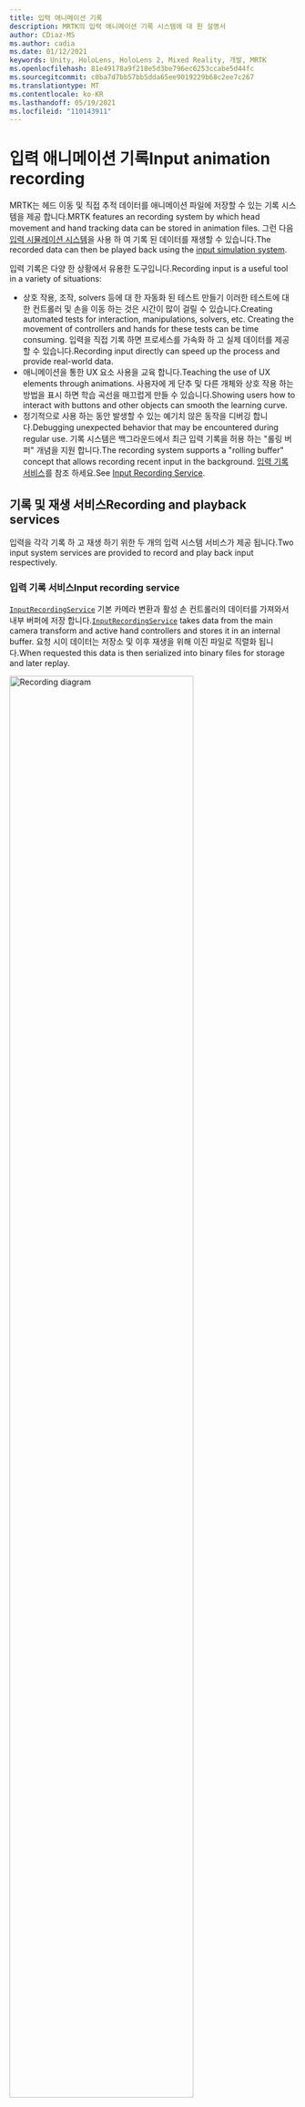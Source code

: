 ```yaml
---
title: 입력 애니메이션 기록
description: MRTK의 입력 애니메이션 기록 시스템에 대 한 설명서
author: CDiaz-MS
ms.author: cadia
ms.date: 01/12/2021
keywords: Unity, HoloLens, HoloLens 2, Mixed Reality, 개발, MRTK
ms.openlocfilehash: 81e49178a9f218e5d3be796ec6253ccabe5d44fc
ms.sourcegitcommit: c0ba7d7bb57bb5dda65ee9019229b68c2ee7c267
ms.translationtype: MT
ms.contentlocale: ko-KR
ms.lasthandoff: 05/19/2021
ms.locfileid: "110143911"
---
```

# <a name="input-animation-recording"></a><span data-ttu-id="09242-104">입력 애니메이션 기록</span><span class="sxs-lookup"><span data-stu-id="09242-104">Input animation recording</span></span>

<span data-ttu-id="09242-105">MRTK는 헤드 이동 및 직접 추적 데이터를 애니메이션 파일에 저장할 수 있는 기록 시스템을 제공 합니다.</span><span class="sxs-lookup"><span data-stu-id="09242-105">MRTK features an recording system by which head movement and hand tracking data can be stored in animation files.</span></span> <span data-ttu-id="09242-106">그런 다음 [입력 시뮬레이션 시스템](input-simulation-service.md)을 사용 하 여 기록 된 데이터를 재생할 수 있습니다.</span><span class="sxs-lookup"><span data-stu-id="09242-106">The recorded data can then be played back using the [input simulation system](input-simulation-service.md).</span></span>

<span data-ttu-id="09242-107">입력 기록은 다양 한 상황에서 유용한 도구입니다.</span><span class="sxs-lookup"><span data-stu-id="09242-107">Recording input is a useful tool in a variety of situations:</span></span>

* <span data-ttu-id="09242-108">상호 작용, 조작, solvers 등에 대 한 자동화 된 테스트 만들기 이러한 테스트에 대 한 컨트롤러 및 손을 이동 하는 것은 시간이 많이 걸릴 수 있습니다.</span><span class="sxs-lookup"><span data-stu-id="09242-108">Creating automated tests for interaction, manipulations, solvers, etc. Creating the movement of controllers and hands for these tests can be time consuming.</span></span> <span data-ttu-id="09242-109">입력을 직접 기록 하면 프로세스를 가속화 하 고 실제 데이터를 제공할 수 있습니다.</span><span class="sxs-lookup"><span data-stu-id="09242-109">Recording input directly can speed up the process and provide real-world data.</span></span>
* <span data-ttu-id="09242-110">애니메이션을 통한 UX 요소 사용을 교육 합니다.</span><span class="sxs-lookup"><span data-stu-id="09242-110">Teaching the use of UX elements through animations.</span></span>
  <span data-ttu-id="09242-111">사용자에 게 단추 및 다른 개체와 상호 작용 하는 방법을 표시 하면 학습 곡선을 매끄럽게 만들 수 있습니다.</span><span class="sxs-lookup"><span data-stu-id="09242-111">Showing users how to interact with buttons and other objects can smooth the learning curve.</span></span>
* <span data-ttu-id="09242-112">정기적으로 사용 하는 동안 발생할 수 있는 예기치 않은 동작을 디버깅 합니다.</span><span class="sxs-lookup"><span data-stu-id="09242-112">Debugging unexpected behavior that may be encountered during regular use.</span></span>
  <span data-ttu-id="09242-113">기록 시스템은 백그라운드에서 최근 입력 기록을 허용 하는 "롤링 버퍼" 개념을 지원 합니다.</span><span class="sxs-lookup"><span data-stu-id="09242-113">The recording system supports a "rolling buffer" concept that allows recording recent input in the background.</span></span>
  <span data-ttu-id="09242-114">[입력 기록 서비스](#input-recording-service)를 참조 하세요.</span><span class="sxs-lookup"><span data-stu-id="09242-114">See [Input Recording Service](#input-recording-service).</span></span>

## <a name="recording-and-playback-services"></a><span data-ttu-id="09242-115">기록 및 재생 서비스</span><span class="sxs-lookup"><span data-stu-id="09242-115">Recording and playback services</span></span>

<span data-ttu-id="09242-116">입력을 각각 기록 하 고 재생 하기 위한 두 개의 입력 시스템 서비스가 제공 됩니다.</span><span class="sxs-lookup"><span data-stu-id="09242-116">Two input system services are provided to record and play back input respectively.</span></span>

### <a name="input-recording-service"></a><span data-ttu-id="09242-117">입력 기록 서비스</span><span class="sxs-lookup"><span data-stu-id="09242-117">Input recording service</span></span>

<span data-ttu-id="09242-118">[`InputRecordingService`](xref:Microsoft.MixedReality.Toolkit.Input.InputRecordingService) 기본 카메라 변환과 활성 손 컨트롤러의 데이터를 가져와서 내부 버퍼에 저장 합니다.</span><span class="sxs-lookup"><span data-stu-id="09242-118">[`InputRecordingService`](xref:Microsoft.MixedReality.Toolkit.Input.InputRecordingService) takes data from the main camera transform and active hand controllers and stores it in an internal buffer.</span></span> <span data-ttu-id="09242-119">요청 시이 데이터는 저장소 및 이후 재생을 위해 이진 파일로 직렬화 됩니다.</span><span class="sxs-lookup"><span data-stu-id="09242-119">When requested this data is then serialized into binary files for storage and later replay.</span></span>

<a target="_blank" href="../images/input-simulation/MRTK_InputAnimation_RecordingDiagram.png">
  <img src="../images/input-simulation/MRTK_InputAnimation_RecordingDiagram.png" title="입력 애니메이션 기록" width="80%" alt="Recording diagram" class="center" />
</a>

<span data-ttu-id="09242-121">입력 기록을 시작 하려면 함수를 호출 [`StartRecording`](xref:Microsoft.MixedReality.Toolkit.Input.IMixedRealityInputRecordingService.StartRecording) 합니다.</span><span class="sxs-lookup"><span data-stu-id="09242-121">To start recording input call the [`StartRecording`](xref:Microsoft.MixedReality.Toolkit.Input.IMixedRealityInputRecordingService.StartRecording) function.</span></span> <span data-ttu-id="09242-122">[`StopRecording`](xref:Microsoft.MixedReality.Toolkit.Input.IMixedRealityInputRecordingService.StopRecording) 기록을 일시 중지 하 고, 지금까지 기록한 데이터는 삭제 하지 않습니다 [`DiscardRecordedInput`](xref:Microsoft.MixedReality.Toolkit.Input.IMixedRealityInputRecordingService.DiscardRecordedInput) . 필요한 경우를 사용 하 여이 작업을 수행 합니다.</span><span class="sxs-lookup"><span data-stu-id="09242-122">[`StopRecording`](xref:Microsoft.MixedReality.Toolkit.Input.IMixedRealityInputRecordingService.StopRecording) will pause recording (but not discard the data recorded so far, use [`DiscardRecordedInput`](xref:Microsoft.MixedReality.Toolkit.Input.IMixedRealityInputRecordingService.DiscardRecordedInput) to do this if needed).</span></span>

<span data-ttu-id="09242-123">기본적으로 기록 버퍼의 크기는 30초로 제한됩니다.</span><span class="sxs-lookup"><span data-stu-id="09242-123">By default the size of the recording buffer is limited to 30 seconds.</span></span> <span data-ttu-id="09242-124">이렇게 하면 기록 서비스가 너무 많은 데이터를 누적하지 않고 백그라운드에서 기록을 유지한 다음 필요한 경우 마지막 30초를 저장할 수 있습니다.</span><span class="sxs-lookup"><span data-stu-id="09242-124">This allows the recording service to keep recording in the background without accumulating too much data, and then save the last 30 seconds when required.</span></span> <span data-ttu-id="09242-125">시간 간격을 사용 하 여 변경할 수 [`RecordingBufferTimeLimit`](xref:Microsoft.MixedReality.Toolkit.Input.IMixedRealityInputRecordingService.RecordingBufferTimeLimit) 있습니다는 속성 또는 기록을 사용 하 여 제한 되지 않을 수 있습니다는 [`UseBufferTimeLimit`](xref:Microsoft.MixedReality.Toolkit.Input.IMixedRealityInputRecordingService.UseBufferTimeLimit) 옵션입니다.</span><span class="sxs-lookup"><span data-stu-id="09242-125">The time interval can be changed using the [`RecordingBufferTimeLimit`](xref:Microsoft.MixedReality.Toolkit.Input.IMixedRealityInputRecordingService.RecordingBufferTimeLimit) property, or recording can be unlimited using the [`UseBufferTimeLimit`](xref:Microsoft.MixedReality.Toolkit.Input.IMixedRealityInputRecordingService.UseBufferTimeLimit) option.</span></span>

<span data-ttu-id="09242-126">기록 버퍼의 데이터는 [SaveInputAnimation](xref:Microsoft.MixedReality.Toolkit.Input.IMixedRealityInputRecordingService.SaveInputAnimation*) 함수를 사용하여 이진 파일에 저장할 수 있습니다.</span><span class="sxs-lookup"><span data-stu-id="09242-126">The data in the recording buffer can be saved in a binary file using the [SaveInputAnimation](xref:Microsoft.MixedReality.Toolkit.Input.IMixedRealityInputRecordingService.SaveInputAnimation*) function.</span></span>

<span data-ttu-id="09242-127">이진 파일 형식에 대한 자세한 내용은 입력 애니메이션 파일 형식 사양 을 [참조하세요.](input-animation-file-format.md)</span><span class="sxs-lookup"><span data-stu-id="09242-127">For details on the binary file format see [Input Animation File Format Specification](input-animation-file-format.md).</span></span>

### <a name="input-playback-service"></a><span data-ttu-id="09242-128">입력 재생 서비스</span><span class="sxs-lookup"><span data-stu-id="09242-128">Input playback service</span></span>

<span data-ttu-id="09242-129">[`InputPlaybackService`](xref:Microsoft.MixedReality.Toolkit.Input.InputPlaybackService) 는 입력 애니메이션 데이터가 있는 이진 파일을 읽은 다음 [InputSimulationService를](xref:Microsoft.MixedReality.Toolkit.Input.InputSimulationService) 통해 이 데이터를 적용하여 기록된 이동을 다시 만듭니다.</span><span class="sxs-lookup"><span data-stu-id="09242-129">[`InputPlaybackService`](xref:Microsoft.MixedReality.Toolkit.Input.InputPlaybackService) reads a binary file with input animation data and then applies this data through the [InputSimulationService](xref:Microsoft.MixedReality.Toolkit.Input.InputSimulationService) to recreate the recorded movements.</span></span>

<a target="_blank" href="../images/input-simulation/MRTK_InputAnimation_PlaybackDiagram.png">
  <img src="../images/input-simulation/MRTK_InputAnimation_PlaybackDiagram.png" title="입력 애니메이션 재생" width="80%" alt="Play Back diagram" class="center" />
</a>

<span data-ttu-id="09242-131">입력 애니메이션 재생을 시작하려면 [LoadInputAnimation](xref:Microsoft.MixedReality.Toolkit.Input.IMixedRealityInputPlaybackService.LoadInputAnimation*) 함수를 사용하여 파일에서 로드해야 합니다.</span><span class="sxs-lookup"><span data-stu-id="09242-131">To start playing back input animation it should be loaded from a file using the [LoadInputAnimation](xref:Microsoft.MixedReality.Toolkit.Input.IMixedRealityInputPlaybackService.LoadInputAnimation*) function.</span></span>

<span data-ttu-id="09242-132">[재생,](xref:Microsoft.MixedReality.Toolkit.Input.IMixedRealityInputPlaybackService.Play) [일시 중지](xref:Microsoft.MixedReality.Toolkit.Input.IMixedRealityInputPlaybackService.Play)또는 [중지를](xref:Microsoft.MixedReality.Toolkit.Input.IMixedRealityInputPlaybackService.Stop) 호출하여 애니메이션 재생을 제어합니다.</span><span class="sxs-lookup"><span data-stu-id="09242-132">Call [Play](xref:Microsoft.MixedReality.Toolkit.Input.IMixedRealityInputPlaybackService.Play), [Pause](xref:Microsoft.MixedReality.Toolkit.Input.IMixedRealityInputPlaybackService.Play), or [Stop](xref:Microsoft.MixedReality.Toolkit.Input.IMixedRealityInputPlaybackService.Stop) to control the animation playback.</span></span>

<span data-ttu-id="09242-133">현재 애니메이션 시간은 [LocalTime](xref:Microsoft.MixedReality.Toolkit.Input.IMixedRealityInputPlaybackService.LocalTime) 속성을 통해 직접 제어할 수도 있습니다.</span><span class="sxs-lookup"><span data-stu-id="09242-133">The current animation time can also be controlled directly with the [LocalTime](xref:Microsoft.MixedReality.Toolkit.Input.IMixedRealityInputPlaybackService.LocalTime) property.</span></span>

> [!WARNING]
> <span data-ttu-id="09242-134">입력 애니메이션을 반복하거나 다시 설정하거나 [`LocalTime`](xref:Microsoft.MixedReality.Toolkit.Input.IMixedRealityInputPlaybackService.LocalTime) 타임라인을 스크러빙하여 직접 설정하면 장면을 조작할 때 예기치 않은 결과가 발생할 수 있습니다.</span><span class="sxs-lookup"><span data-stu-id="09242-134">Looping or resetting input animation or setting [`LocalTime`](xref:Microsoft.MixedReality.Toolkit.Input.IMixedRealityInputPlaybackService.LocalTime) directly by scrubbing the timeline may yield unexpected results when manipulating the scene!</span></span> <span data-ttu-id="09242-135">입력 이동만 기록되며 개체 이동 또는 스위치 대칭 이동과 같은 추가 변경 내용은 다시 설정되지 않습니다.</span><span class="sxs-lookup"><span data-stu-id="09242-135">Only the input movements are recorded, any additional changes such as moving objects or flipping switches will not be reset.</span></span> <span data-ttu-id="09242-136">되돌릴 수 없는 변경이 이루어진 경우 장면을 다시 로드해야 합니다.</span><span class="sxs-lookup"><span data-stu-id="09242-136">Make sure to reload the scene if irreversible changes have been made.</span></span>

### <a name="editor-tools-for-recording-and-playing-input-animation"></a><span data-ttu-id="09242-137">입력 애니메이션을 기록하고 재생하기 위한 편집기 도구</span><span class="sxs-lookup"><span data-stu-id="09242-137">Editor tools for recording and playing input animation</span></span>

<span data-ttu-id="09242-138">Unity 편집기에서는 입력 애니메이션을 기록하고 검사하기 위한 다양한 도구가 있습니다.</span><span class="sxs-lookup"><span data-stu-id="09242-138">A number of tools exist in the Unity editor for recording and examining input animation.</span></span> <span data-ttu-id="09242-139">이러한 도구는 [입력 시뮬레이션 도구 창에서](input-simulation-service.md#input-simulation-tools-window)액세스할 수 _있으며, Mixed Reality 도구 키트 > 유틸리티 > 입력 시뮬레이션_ 메뉴에서 열 수 있습니다.</span><span class="sxs-lookup"><span data-stu-id="09242-139">These tools can be accessed in the [input simulation tools window](input-simulation-service.md#input-simulation-tools-window), which can be opened from the _Mixed Reality Toolkit > Utilities > Input Simulation_ menu.</span></span>

> [!NOTE]
> <span data-ttu-id="09242-140">입력 기록 및 재생은 재생 모드 중에만 작동합니다.</span><span class="sxs-lookup"><span data-stu-id="09242-140">Input recording and playback only works during play mode.</span></span>

<span data-ttu-id="09242-141">입력 기록 창에는 두 가지 모드가 있습니다.</span><span class="sxs-lookup"><span data-stu-id="09242-141">The input recording window has two modes:</span></span>

* <span data-ttu-id="09242-142">재생 모드 중에 입력을 기록하고 애니메이션 파일에 저장하기 위한 _기록_</span><span class="sxs-lookup"><span data-stu-id="09242-142">_Recording_ for recording input during play mode and saving it to animation files.</span></span>

  <span data-ttu-id="09242-143">기록 단추를 설정/해제 하는 경우 [`InputRecordingService`](xref:Microsoft.MixedReality.Toolkit.Input.InputRecordingService) 입력을 기록할 수 있습니다.</span><span class="sxs-lookup"><span data-stu-id="09242-143">When toggling on the recording button the [`InputRecordingService`](xref:Microsoft.MixedReality.Toolkit.Input.InputRecordingService) is enabled to record input.</span></span>
  <span data-ttu-id="09242-144">기록 단추를 해제할 때 파일 저장 선택이 표시 되 고 기록 된 입력 애니메이션이 선택한 대상에 저장 됩니다.</span><span class="sxs-lookup"><span data-stu-id="09242-144">When toggling off the recording button a file save selection is shown and the recorded input animation is saved to the selected destination.</span></span>

  <span data-ttu-id="09242-145">이 모드에서 버퍼 시간 제한이 변경 될 수도 있습니다.</span><span class="sxs-lookup"><span data-stu-id="09242-145">The buffer time limit can also be changed in this mode.</span></span>

* <span data-ttu-id="09242-146">애니메이션 파일을 로드 한 다음 입력 시뮬레이션 시스템을 통해 입력을 다시 만드는 _재생_</span><span class="sxs-lookup"><span data-stu-id="09242-146">_Playback_ for loading animation files and then recreating input through the input simulation system.</span></span>

  <span data-ttu-id="09242-147">먼저이 모드에서 애니메이션을 로드 해야 합니다.</span><span class="sxs-lookup"><span data-stu-id="09242-147">An animation must be loaded in this mode first.</span></span> <span data-ttu-id="09242-148">입력을 기록 모드로 기록한 후에는 결과 애니메이션이 자동으로 로드 됩니다.</span><span class="sxs-lookup"><span data-stu-id="09242-148">After recording input in recording mode the resulting animation is automatically loaded.</span></span> <span data-ttu-id="09242-149">또는 "로드" 단추를 클릭 하 여 기존 애니메이션 파일을 선택 합니다.</span><span class="sxs-lookup"><span data-stu-id="09242-149">Alternatively click the "Load" button to select an existing animation file.</span></span>

  <span data-ttu-id="09242-150">왼쪽에서 오른쪽으로 시간 제어 단추는 다음과 같습니다.</span><span class="sxs-lookup"><span data-stu-id="09242-150">The time control buttons from left to right are:</span></span>

  * <span data-ttu-id="09242-151">재생 시간을 애니메이션의 시작으로 _다시 설정_ 합니다.</span><span class="sxs-lookup"><span data-stu-id="09242-151">_Reset_ the playback time to the start of the animation.</span></span>
  * <span data-ttu-id="09242-152">시간이 지남에 따라 애니메이션을 지속적으로 _재생_ 합니다.</span><span class="sxs-lookup"><span data-stu-id="09242-152">_Play_ animation continuously over time.</span></span>
  * <span data-ttu-id="09242-153">_단계_ 1 회 단계를 진행 합니다.</span><span class="sxs-lookup"><span data-stu-id="09242-153">_Step_ forward one time step.</span></span>

  <span data-ttu-id="09242-154">슬라이더는 애니메이션 타임 라인을 통해 삭제 하는 데에도 사용할 수 있습니다.</span><span class="sxs-lookup"><span data-stu-id="09242-154">The slider can also be used to scrub through the animation timeline.</span></span>

> [!WARNING]
> <span data-ttu-id="09242-155">입력 애니메이션을 반복 하거나 다시 설정 하거나 타임 라인을 삭제 하면 장면을 조작할 때 예기치 않은 결과가 발생할 수 있습니다.</span><span class="sxs-lookup"><span data-stu-id="09242-155">Looping or resetting input animation or scrubbing the timeline may yield unexpected results when manipulating the scene!</span></span> <span data-ttu-id="09242-156">입력 이동만 기록 되며, 개체 이동, 스위치 전환 등의 추가 변경 내용은 다시 설정 되지 않습니다.</span><span class="sxs-lookup"><span data-stu-id="09242-156">Only the input movements are recorded, any additional changes such as moving objects or flipping switches will not be reset.</span></span> <span data-ttu-id="09242-157">취소할 수 없는 변경 내용이 있으면 장면을 다시 로드 해야 합니다.</span><span class="sxs-lookup"><span data-stu-id="09242-157">Make sure to reload the scene if irreversible changes have been made.</span></span>
